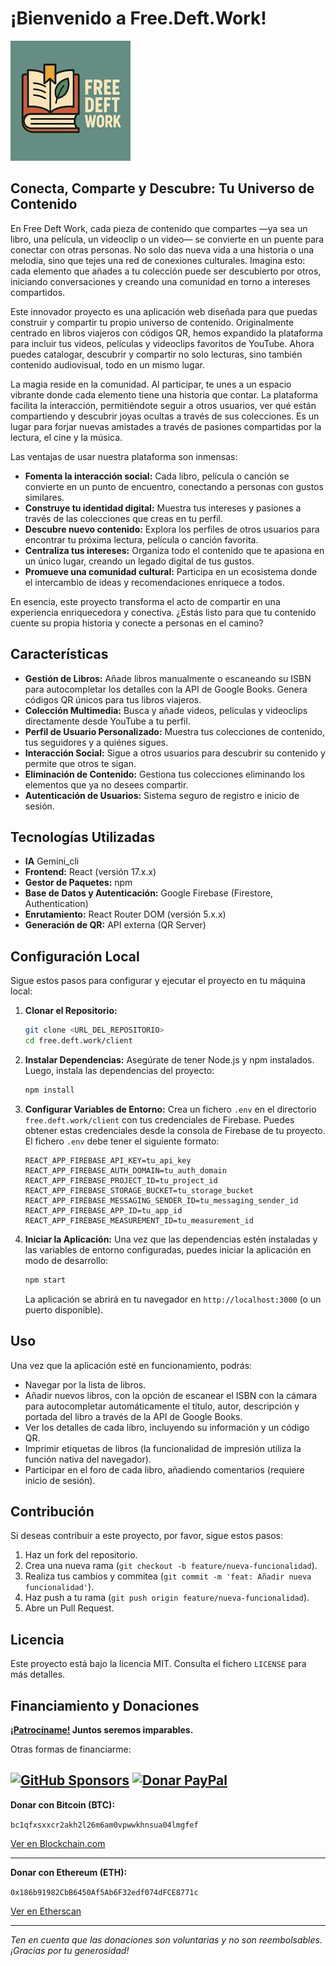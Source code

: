 # ¡Bienvenido a Free.Deft.Work!

![Free Deft Work](https://raw.githubusercontent.com/elswork/free.deft.work/refs/heads/main/client/public/logo192.webp)

## Conecta, Comparte y Descubre: Tu Universo de Contenido

En Free Deft Work, cada pieza de contenido que compartes —ya sea un libro, una película, un videoclip o un video— se convierte en un puente para conectar con otras personas. No solo das nueva vida a una historia o una melodía, sino que tejes una red de conexiones culturales. Imagina esto: cada elemento que añades a tu colección puede ser descubierto por otros, iniciando conversaciones y creando una comunidad en torno a intereses compartidos.

Este innovador proyecto es una aplicación web diseñada para que puedas construir y compartir tu propio universo de contenido. Originalmente centrado en libros viajeros con códigos QR, hemos expandido la plataforma para incluir tus videos, películas y videoclips favoritos de YouTube. Ahora puedes catalogar, descubrir y compartir no solo lecturas, sino también contenido audiovisual, todo en un mismo lugar.

La magia reside en la comunidad. Al participar, te unes a un espacio vibrante donde cada elemento tiene una historia que contar. La plataforma facilita la interacción, permitiéndote seguir a otros usuarios, ver qué están compartiendo y descubrir joyas ocultas a través de sus colecciones. Es un lugar para forjar nuevas amistades a través de pasiones compartidas por la lectura, el cine y la música.

Las ventajas de usar nuestra plataforma son inmensas:

- **Fomenta la interacción social:** Cada libro, película o canción se convierte en un punto de encuentro, conectando a personas con gustos similares.
- **Construye tu identidad digital:** Muestra tus intereses y pasiones a través de las colecciones que creas en tu perfil.
- **Descubre nuevo contenido:** Explora los perfiles de otros usuarios para encontrar tu próxima lectura, película o canción favorita.
- **Centraliza tus intereses:** Organiza todo el contenido que te apasiona en un único lugar, creando un legado digital de tus gustos.
- **Promueve una comunidad cultural:** Participa en un ecosistema donde el intercambio de ideas y recomendaciones enriquece a todos.

En esencia, este proyecto transforma el acto de compartir en una experiencia enriquecedora y conectiva. ¿Estás listo para que tu contenido cuente su propia historia y conecte a personas en el camino?

## Características

- **Gestión de Libros:** Añade libros manualmente o escaneando su ISBN para autocompletar los detalles con la API de Google Books. Genera códigos QR únicos para tus libros viajeros.
- **Colección Multimedia:** Busca y añade videos, películas y videoclips directamente desde YouTube a tu perfil.
- **Perfil de Usuario Personalizado:** Muestra tus colecciones de contenido, tus seguidores y a quiénes sigues.
- **Interacción Social:** Sigue a otros usuarios para descubrir su contenido y permite que otros te sigan.
- **Eliminación de Contenido:** Gestiona tus colecciones eliminando los elementos que ya no desees compartir.
- **Autenticación de Usuarios:** Sistema seguro de registro e inicio de sesión.

## Tecnologías Utilizadas

- **IA** Gemini_cli
- **Frontend:** React (versión 17.x.x)
- **Gestor de Paquetes:** npm
- **Base de Datos y Autenticación:** Google Firebase (Firestore, Authentication)
- **Enrutamiento:** React Router DOM (versión 5.x.x)
- **Generación de QR:** API externa (QR Server)

## Configuración Local

Sigue estos pasos para configurar y ejecutar el proyecto en tu máquina local:

1.  **Clonar el Repositorio:**
    ```bash
    git clone <URL_DEL_REPOSITORIO>
    cd free.deft.work/client
    ```

2.  **Instalar Dependencias:**
    Asegúrate de tener Node.js y npm instalados. Luego, instala las dependencias del proyecto:
    ```bash
    npm install
    ```

3.  **Configurar Variables de Entorno:**
    Crea un fichero `.env` en el directorio `free.deft.work/client` con tus credenciales de Firebase. Puedes obtener estas credenciales desde la consola de Firebase de tu proyecto. El fichero `.env` debe tener el siguiente formato:
    ```
    REACT_APP_FIREBASE_API_KEY=tu_api_key
    REACT_APP_FIREBASE_AUTH_DOMAIN=tu_auth_domain
    REACT_APP_FIREBASE_PROJECT_ID=tu_project_id
    REACT_APP_FIREBASE_STORAGE_BUCKET=tu_storage_bucket
    REACT_APP_FIREBASE_MESSAGING_SENDER_ID=tu_messaging_sender_id
    REACT_APP_FIREBASE_APP_ID=tu_app_id
    REACT_APP_FIREBASE_MEASUREMENT_ID=tu_measurement_id
    ```

4.  **Iniciar la Aplicación:**
    Una vez que las dependencias estén instaladas y las variables de entorno configuradas, puedes iniciar la aplicación en modo de desarrollo:
    ```bash
    npm start
    ```
    La aplicación se abrirá en tu navegador en `http://localhost:3000` (o un puerto disponible).

## Uso

Una vez que la aplicación esté en funcionamiento, podrás:

- Navegar por la lista de libros.
- Añadir nuevos libros, con la opción de escanear el ISBN con la cámara para autocompletar automáticamente el título, autor, descripción y portada del libro a través de la API de Google Books.
- Ver los detalles de cada libro, incluyendo su información y un código QR.
- Imprimir etiquetas de libros (la funcionalidad de impresión utiliza la función nativa del navegador).
- Participar en el foro de cada libro, añadiendo comentarios (requiere inicio de sesión).

## Contribución

Si deseas contribuir a este proyecto, por favor, sigue estos pasos:

1.  Haz un fork del repositorio.
2.  Crea una nueva rama (`git checkout -b feature/nueva-funcionalidad`).
3.  Realiza tus cambios y commitea (`git commit -m 'feat: Añadir nueva funcionalidad'`).
4.  Haz push a tu rama (`git push origin feature/nueva-funcionalidad`).
5.  Abre un Pull Request.

## Licencia

Este proyecto está bajo la licencia MIT. Consulta el fichero `LICENSE` para más detalles.

## Financiamiento y Donaciones

**[¡Patrocíname!](https://github.com/sponsors/elswork) Juntos seremos imparables.**

Otras formas de financiarme:

[![GitHub Sponsors](https://img.shields.io/github/sponsors/elswork)](https://github.com/sponsors/elswork) [![Donar PayPal](https://img.shields.io/badge/Donar-PayPal-green.svg)](https://www.paypal.com/donate/?business=LFKA5YRJAFYR6&no_recurring=0&item_name=Donación+para+Código+Abierto&currency_code=EUR) 
---

**Donar con Bitcoin (BTC):**

`bc1qfxsxxcr2akh2l26m6am0vpwwkhnsua04lmgfef`

[Ver en Blockchain.com](https://www.blockchain.com/btc/address/bc1qfxsxxcr2akh2l26m6am0vpwwkhnsua04lmgfef)

---

**Donar con Ethereum (ETH):**

`0x186b91982CbB6450Af5Ab6F32edf074dFCE8771c`

[Ver en Etherscan](https://etherscan.io/address/0x186b91982CbB6450Af5Ab6F32edf074dFCE8771c)

---

*Ten en cuenta que las donaciones son voluntarias y no son reembolsables. ¡Gracias por tu generosidad!*